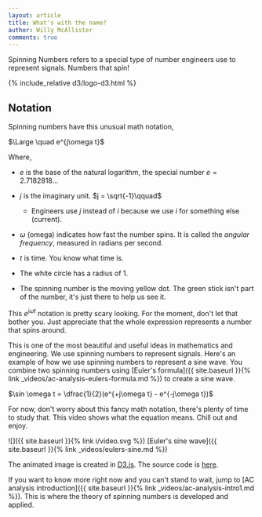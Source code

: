 ```yaml
---
layout: article
title: What's with the name?
author: Willy McAllister
comments: true
---
```


Spinning Numbers refers to a special type of number engineers use to represent signals. Numbers that spin!

{% include_relative d3/logo-d3.html %}

## Notation

Spinning numbers have this unusual math notation,

$\Large \quad e^{j\omega t}$ 

Where,
* $e$ is the base of the natural logarithm, the special number $e = 2.7182818\ldots$  
* $j$ is the imaginary unit. $j = \sqrt{-1}\qquad$ 
    * Engineers use $j$ instead of $i$ because we use $i$ for something else (current).
* $\omega$ (omega) indicates how fast the number spins. It is called the *angular frequency*, measured in radians per second.
* $t$ is time. You know what time is.

* The white circle has a radius of $1$.
* The spinning number is the moving yellow dot. The green stick isn't part of the number, it's just there to help us see it.

This $e^{j\omega t}$ notation is pretty scary looking. For the moment, don't let that bother you. Just appreciate that the whole expression represents a number that spins around. 

This is one of the most beautiful and useful ideas in mathematics and engineering. We use spinning numbers to represent signals. Here's an example of how we use spinning numbers to represent a sine wave. You combine two spinning numbers using [Euler's formula]({{ site.baseurl }}{% link _videos/ac-analysis-eulers-formula.md %}) to create a sine wave.

$\sin \omega t = \dfrac{1}{2}(e^{+j\omega t} - e^{-j\omega t})$

For now, don't worry about this fancy math notation, there's plenty of time to study that. This video shows what the equation means. Chill out and enjoy.

![]({{ site.baseurl }}{% link i/video.svg %}) [Euler's sine wave]({{ site.baseurl }}{% link _videos/eulers-sine.md %})

The animated image is created in [D3.js](http://d3js.org). The source code is [here](https://github.com/willymcallister/spinningnumbers/tree/master/_articles/d3).

If you want to know more right now and you can't stand to wait, jump to [AC analysis introduction]({{ site.baseurl }}{% link _videos/ac-analysis-intro1.md %}). This is where the theory of spinning numbers is developed and applied.
